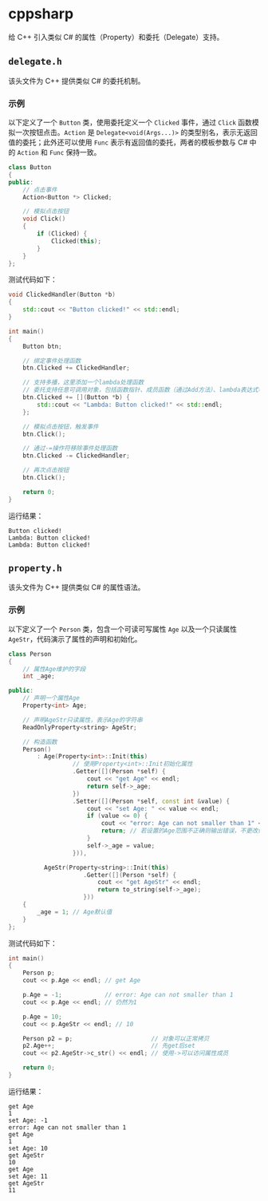 # cppsharp

给 C++ 引入类似 C# 的属性（Property）和委托（Delegate）支持。

## `delegate.h`

该头文件为 C++ 提供类似 C# 的委托机制。

### 示例

以下定义了一个 `Button` 类，使用委托定义一个 `Clicked` 事件，通过 `Click` 函数模拟一次按钮点击。`Action` 是 `Delegate<void(Args...)>` 的类型别名，表示无返回值的委托；此外还可以使用 `Func` 表示有返回值的委托，两者的模板参数与 C# 中的 `Action` 和 `Func` 保持一致。

```cpp
class Button
{
public:
    // 点击事件
    Action<Button *> Clicked;

    // 模拟点击按钮
    void Click()
    {
        if (Clicked) {
            Clicked(this);
        }
    }
};
```

测试代码如下：

```cpp
void ClickedHandler(Button *b)
{
    std::cout << "Button clicked!" << std::endl;
}

int main()
{
    Button btn;

    // 绑定事件处理函数
    btn.Clicked += ClickedHandler;

    // 支持多播，这里添加一个lambda处理函数
    // 委托支持任意可调用对象，包括函数指针、成员函数（通过Add方法）、lambda表达式等
    btn.Clicked += [](Button *b) {
        std::cout << "Lambda: Button clicked!" << std::endl;
    };

    // 模拟点击按钮，触发事件
    btn.Click();

    // 通过-=操作符移除事件处理函数
    btn.Clicked -= ClickedHandler;

    // 再次点击按钮
    btn.Click();

    return 0;
}
```

运行结果：

```plaintext
Button clicked!
Lambda: Button clicked!
Lambda: Button clicked!
```

## `property.h`

该头文件为 C++ 提供类似 C# 的属性语法。

### 示例

以下定义了一个 `Person` 类，包含一个可读可写属性 `Age` 以及一个只读属性 `AgeStr`，代码演示了属性的声明和初始化。

```cpp
class Person
{
    // 属性Age维护的字段
    int _age;

public:
    // 声明一个属性Age
    Property<int> Age;

    // 声明AgeStr只读属性，表示Age的字符串
    ReadOnlyProperty<string> AgeStr;

    // 构造函数
    Person()
        : Age(Property<int>::Init(this)
                  // 使用Property<int>::Init初始化属性
                  .Getter([](Person *self) {
                      cout << "get Age" << endl;
                      return self->_age;
                  })
                  .Setter([](Person *self, const int &value) {
                      cout << "set Age: " << value << endl;
                      if (value <= 0) {
                          cout << "error: Age can not smaller than 1" << endl;
                          return; // 若设置的Age范围不正确则输出错误，不更改值
                      }
                      self->_age = value;
                  })),

          AgeStr(Property<string>::Init(this)
                     .Getter([](Person *self) {
                         cout << "get AgeStr" << endl;
                         return to_string(self->_age);
                     }))
    {
        _age = 1; // Age默认值
    }
};
```

测试代码如下：

```cpp
int main()
{
    Person p;
    cout << p.Age << endl; // get Age

    p.Age = -1;            // error: Age can not smaller than 1
    cout << p.Age << endl; // 仍然为1

    p.Age = 10;
    cout << p.AgeStr << endl; // 10

    Person p2 = p;                      // 对象可以正常拷贝
    p2.Age++;                           // 先get后set
    cout << p2.AgeStr->c_str() << endl; // 使用->可以访问属性成员

    return 0;
}
```

运行结果：

```plaintext
get Age
1
set Age: -1
error: Age can not smaller than 1
get Age
1
set Age: 10
get AgeStr
10
get Age
set Age: 11
get AgeStr
11
```
